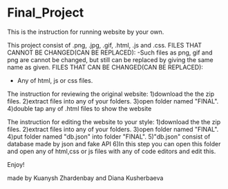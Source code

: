 # Final_Project

This is the instruction for running website by your own.

This project consist of .png, .jpg, .gif, .html, .js and .css. 
FILES THAT CANNOT BE CHANGED(CAN BE REPLACED):
-Such files as png, gif and png are cannot be changed, but still can be replaced by giving the same name as given.
FILES THAT CAN BE CHANGED(CAN BE REPLACED):
- Any of html, js or css files.

 The instruction for reviewing the original website: 
1)download the the zip files.
2)extract files into any of your folders.
3)open folder named "FINAL".
4)double tap any of .html files to show the website

The instruction for editing the website to your style:
1)download the the zip files.
2)extract files into any of your folders.
3)open folder named "FINAL".
4)put folder named "db.json" into folder "FINAL".
5)"db.json" consist of database made by json and fake API
6)In this step you can open this folder and open any of html,css or js files with any of code editors and edit this.

Enjoy!

made by Kuanysh Zhardenbay and Diana Kusherbaeva
